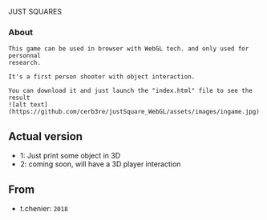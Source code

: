 JUST SQUARES
### About

```
This game can be used in browser with WebGL tech. and only used for personnal 
research.

It's a first person shooter with object interaction.

You can download it and just launch the "index.html" file to see the result
![alt text](https://github.com/cerb3re/justSquare_WebGL/assets/images/ingame.jpg)
```

## Actual version

- 1: Just print some object in 3D
- 2: coming soon, will have a 3D player interaction 

## From

- t.chenier: `2018`